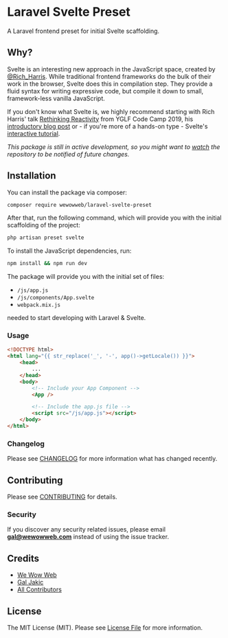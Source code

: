 # Laravel Svelte Preset

A Laravel frontend preset for initial Svelte scaffolding.

## Why?

Svelte is an interesting new approach in the JavaScript space, created by [@Rich_Harris](https://twitter.com/Rich_Harris). While traditional frontend frameworks do the bulk of their work in the browser, Svelte does this in compilation step. They provide a fluid syntax for writing expressive code, but compile it down to small, framework-less vanilla JavaScript.

If you don't know what Svelte is, we highly recommend starting with Rich Harris' talk [Rethinking Reactivity](https://youtu.be/AdNJ3fydeao) from YGLF Code Camp 2019, his [introductory blog post](https://svelte.dev/blog/svelte-3-rethinking-reactivity) or - if you're more of a hands-on type - Svelte's [interactive tutorial](https://svelte.dev/tutorial/).

*This package is still in active development, so you might want to [watch](https://github.com/wewowweb/laravel-svelte-preset/subscription) the repository to be notified of future changes.*

## Installation

You can install the package via composer:

```bash
composer require wewowweb/laravel-svelte-preset
```
After that, run the following command, which will provide you with the initial scaffolding of the project:
```bash
php artisan preset svelte
```
To install the JavaScript dependencies, run:
```bash
npm install && npm run dev
```
The package will provide you with the initial set of files:
 - `/js/app.js`
 - `/js/components/App.svelte` 
 - `webpack.mix.js` 

needed to start developing with Laravel & Svelte.

### Usage

```html
<!DOCTYPE html>
<html lang="{{ str_replace('_', '-', app()->getLocale()) }}">
    <head>
        ...
    </head>
    <body>
        <!-- Include your App Component -->
        <App />

        <!-- Include the app.js file -->
        <script src="/js/app.js"></script>
    </body>
</html>
```


### Changelog

Please see [CHANGELOG](CHANGELOG.md) for more information what has changed recently.

## Contributing

Please see [CONTRIBUTING](CONTRIBUTING.md) for details.

### Security

If you discover any security related issues, please email **gal@wewowweb.com** instead of using the issue tracker.

## Credits

- [We Wow Web](https://github.com/wewowweb)
- [Gal Jakic](https://github.com/morpheus7CS)
- [All Contributors](../../contributors)

## License

The MIT License (MIT). Please see [License File](LICENSE.md) for more information.